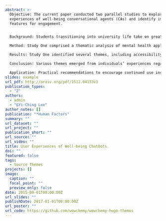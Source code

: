 ```yaml
---
abstract: >-
  Objective: The current paper conducted two parallel studies to explore user
  experiences of well-being conversational agents (CAs) and identify important
  features for engagement.


  Background: Students transitioning into university life take on greater responsibility, yet tend to sacrifice healthy behaviors to strive for academic and financial gain. Additionally, students faced an unprecedented pandemic, leading to remote courses and reduced access to healthcare services. One tool designed to improve healthcare accessibility is well-being CAs. CAs have addressed mental health support in the general population but have yet to address physical well-being support and accessibility to those in disadvantaged socio-economic backgrounds where healthcare access is further limited.

  Method: Study One comprised a thematic analysis of mental health applications featuring CAs from the public forum, Reddit. Study Two explored emerging usability themes of an SMS-based CA designed to improve accessibility to well-being services alongside a commercially available CA, Woebot.

  Results: Study One identified several themes, including accessibility and availability, communication style, and anthropomorphism as important features. Study Two identified themes such as user response modality, perceived CA role, question specificity, and conversation flow control as critical for user engagement.

  Conclusion: Various themes emerged from individuals’ experiences regarding CA features, functionality, and responses. The mixed experiences relevant to the communication and conversational styles between the CA and the user suggest varied motivations for using CAs for mental and physical well-being.

  Application: Practical recommendations to encourage continued use include providing dynamic response modalities, anthropomorphizing the chatbot, and calibrating expectations early.
slides: example
url_pdf: http://arxiv.org/pdf/1512.04133v1
publication_types:
  - "2"
authors:
  - admin
  - "&Yi-Ching Lee"
author_notes: []
publication: "*Human Factors"
summary: ""
url_dataset: ""
url_project: ""
publication_short: ""
url_source: ""
url_video: ""
title: User Experiences of Well-being Chatbots.
doi: ""
featured: false
tags:
  - Source Themes
projects: []
image:
  caption: ""
  focal_point: ""
  preview_only: false
date: 2015-09-01T00:00:00Z
url_slides: ""
publishDate: 2017-01-01T00:00:00Z
url_poster: ""
url_code: https://github.com/wowchemy/wowchemy-hugo-themes
---
```

